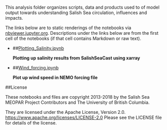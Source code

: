 This analysis folder organizes scripts, data and products used to  of model output towards understanding Salish Sea circulation, influences and impacts.

The links below are to static renderings of the notebooks via
[nbviewer.jupyter.org](https://nbviewer.jupyter.org/).
Descriptions under the links below are from the first cell of the notebooks
(if that cell contains Markdown or raw text).

* ##[Plotting_Salinity.ipynb](https://nbviewer.jupyter.org/urls/bitbucket.org/midoss/analysis-rachael/raw/default/notebooks/learning/Plotting_Salinity.ipynb)  
    
    **Plotting up salinity results from SalishSeaCast using xarray**  

* ##[Wind_forcing.ipynb](https://nbviewer.jupyter.org/urls/bitbucket.org/midoss/analysis-rachael/raw/default/notebooks/learning/Wind_forcing.ipynb)  
    
    **Plot up wind speed in NEMO forcing file**  


##License

These notebooks and files are copyright 2013-2018
by the Salish Sea MEOPAR Project Contributors
and The University of British Columbia.

They are licensed under the Apache License, Version 2.0.
https://www.apache.org/licenses/LICENSE-2.0
Please see the LICENSE file for details of the license.
